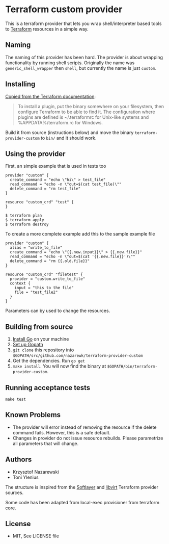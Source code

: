 # Terraform custom provider

This is a terraform provider that lets you wrap shell/interpreter based tools to [Terraform](https://terraform.io/) resources in a simple way.

## Naming

The naming of this provider has been hard. The provider is about wrapping functionality by running shell scripts. Originally the name was `generic_shell_wrapper` then `shell`, but currently the name is just `custom`.

## Installing

[Copied from the Terraform documentation](https://www.terraform.io/docs/plugins/basics.html):
> To install a plugin, put the binary somewhere on your filesystem, then configure Terraform to be able to find it. The configuration where plugins are defined is ~/.terraformrc for Unix-like systems and %APPDATA%/terraform.rc for Windows.

Build it from source (instructions below) and move the binary `terraform-provider-custom` to `bin/` and it should work.

## Using the provider

First, an simple example that is used in tests too

```hcl
provider "custom" {
  create_command = "echo \"hi\" > test_file"
  read_command = "echo -n \"out=$(cat test_file)\""
  delete_command = "rm test_file"
}

resource "custom_crd" "test" {
}
```

```console
$ terraform plan
$ terraform apply
$ terraform destroy
```

To create a more complete example add this to the sample example file

```hcl
provider "custom" {
  alias = "write_to_file"
  create_command = "echo \"{{.new.input}}\" > {{.new.file}}"
  read_command = "echo -n \"out=$(cat '{{.new.file}}')\""
  delete_command = "rm {{.old.file}}"
}

resource "custom_crd" "filetest" {
  provider = "custom.write_to_file"
  context {
    input = "this to the file"
    file = "test_file2"
  }
}
```

Parameters can by used to change the resources.

## Building from source

1.  [Install Go](https://golang.org/doc/install) on your machine
2.  [Set up Gopath](https://golang.org/doc/code.html)
3.  `git clone` this repository into `$GOPATH/src/github.com/nazarewk/terraform-provider-custom`
4.  Get the dependencies. Run `go get`
6.  `make install`. You will now find the
    binary at `$GOPATH/bin/terraform-provider-custom`.

## Running acceptance tests

```console
make test
```

## Known Problems

* The provider will error instead of removing the resource if the delete command fails. However, this is a safe default.
* Changes in provider do not issue resource rebuilds. Please parametrize all parameters that will change.

## Authors

* Krzysztof Nazarewski
* Toni Ylenius

The structure is inspired from the [Softlayer](https://github.com/finn-no/terraform-provider-softlayer) and [libvirt](https://github.com/dmacvicar/terraform-provider-libvirt) Terraform provider sources.

Some code has been adapted from local-exec provisioner from terraform core.

## License

* MIT, See LICENSE file
